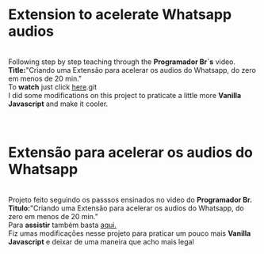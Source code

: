 <h1>Extension to acelerate Whatsapp audios</h1><br>
Following step by step teaching through the <strong>Programador Br`s</strong> video.<br>
<strong>Title:</strong>"Criando uma Extensão para acelerar os audios do Whatsapp, do zero em menos de 20 min."<br>
To <strong>watch</strong> just click <a href="https://youtu.be/j0Ih1xVyKbY">here</a>.git<br>
I did some modifications on this project to praticate a little more <strong>Vanilla Javascript</strong> and make it cooler.<br><br>
<br><h1>Extensão para acelerar os audios do Whatsapp</h1><br>
Projeto feito seguindo os passsos ensinados no video do <strong>Programador Br.</strong><br>
<strong>Titulo:</strong>"Criando uma Extensão para acelerar os audios do Whatsapp, do zero em menos de 20 min."<br>
Para <strong>assistir</strong> também basta <a href="https://youtu.be/j0Ih1xVyKbY">aqui.</a><br>
Fiz umas modificações nesse projeto para praticar um pouco mais <strong>Vanilla Javascript</strong> e deixar de uma maneira que acho mais legal<br>